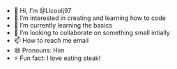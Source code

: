 - 👋 Hi, I’m @Llcoolj97
- 👀 I’m interested in creating and learning how to code
- 🌱 I’m currently learning the basics
- 💞️ I’m looking to collaborate on something small intially
- 📫 How to reach me email
- 😄 Pronouns: Him
- ⚡ Fun fact: I love eating steak!

<!---
Llcoolj97/Llcoolj97 is a ✨ special ✨ repository because its `README.md` (this file) appears on your GitHub profile.
You can click the Preview link to take a look at your changes.
--->
